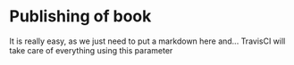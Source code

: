 # Publishing of book

It is really easy, as we just need to put a markdown here and... TravisCI will take care of everything using this parameter
